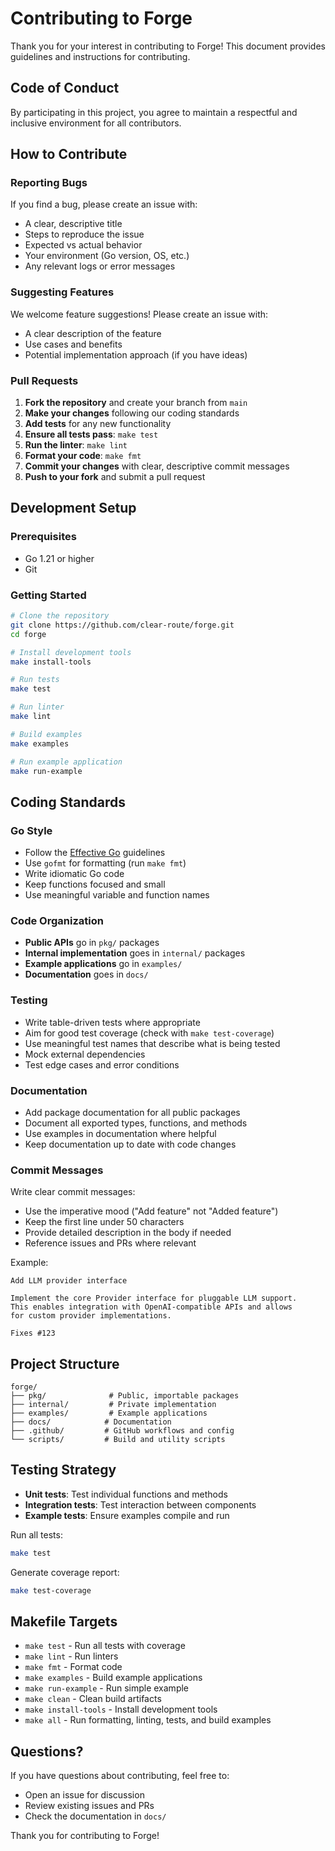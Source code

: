 # Contributing to Forge

Thank you for your interest in contributing to Forge! This document provides guidelines and instructions for contributing.

## Code of Conduct

By participating in this project, you agree to maintain a respectful and inclusive environment for all contributors.

## How to Contribute

### Reporting Bugs

If you find a bug, please create an issue with:
- A clear, descriptive title
- Steps to reproduce the issue
- Expected vs actual behavior
- Your environment (Go version, OS, etc.)
- Any relevant logs or error messages

### Suggesting Features

We welcome feature suggestions! Please create an issue with:
- A clear description of the feature
- Use cases and benefits
- Potential implementation approach (if you have ideas)

### Pull Requests

1. **Fork the repository** and create your branch from `main`
2. **Make your changes** following our coding standards
3. **Add tests** for any new functionality
4. **Ensure all tests pass**: `make test`
5. **Run the linter**: `make lint`
6. **Format your code**: `make fmt`
7. **Commit your changes** with clear, descriptive commit messages
8. **Push to your fork** and submit a pull request

## Development Setup

### Prerequisites

- Go 1.21 or higher
- Git

### Getting Started

```bash
# Clone the repository
git clone https://github.com/clear-route/forge.git
cd forge

# Install development tools
make install-tools

# Run tests
make test

# Run linter
make lint

# Build examples
make examples

# Run example application
make run-example
```

## Coding Standards

### Go Style

- Follow the [Effective Go](https://golang.org/doc/effective_go) guidelines
- Use `gofmt` for formatting (run `make fmt`)
- Write idiomatic Go code
- Keep functions focused and small
- Use meaningful variable and function names

### Code Organization

- **Public APIs** go in `pkg/` packages
- **Internal implementation** goes in `internal/` packages
- **Example applications** go in `examples/`
- **Documentation** goes in `docs/`

### Testing

- Write table-driven tests where appropriate
- Aim for good test coverage (check with `make test-coverage`)
- Use meaningful test names that describe what is being tested
- Mock external dependencies
- Test edge cases and error conditions

### Documentation

- Add package documentation for all public packages
- Document all exported types, functions, and methods
- Use examples in documentation where helpful
- Keep documentation up to date with code changes

### Commit Messages

Write clear commit messages:
- Use the imperative mood ("Add feature" not "Added feature")
- Keep the first line under 50 characters
- Provide detailed description in the body if needed
- Reference issues and PRs where relevant

Example:
```
Add LLM provider interface

Implement the core Provider interface for pluggable LLM support.
This enables integration with OpenAI-compatible APIs and allows
for custom provider implementations.

Fixes #123
```

## Project Structure

```
forge/
├── pkg/              # Public, importable packages
├── internal/         # Private implementation
├── examples/         # Example applications
├── docs/            # Documentation
├── .github/         # GitHub workflows and config
└── scripts/         # Build and utility scripts
```

## Testing Strategy

- **Unit tests**: Test individual functions and methods
- **Integration tests**: Test interaction between components
- **Example tests**: Ensure examples compile and run

Run all tests:
```bash
make test
```

Generate coverage report:
```bash
make test-coverage
```

## Makefile Targets

- `make test` - Run all tests with coverage
- `make lint` - Run linters
- `make fmt` - Format code
- `make examples` - Build example applications
- `make run-example` - Run simple example
- `make clean` - Clean build artifacts
- `make install-tools` - Install development tools
- `make all` - Run formatting, linting, tests, and build examples

## Questions?

If you have questions about contributing, feel free to:
- Open an issue for discussion
- Review existing issues and PRs
- Check the documentation in `docs/`

Thank you for contributing to Forge!